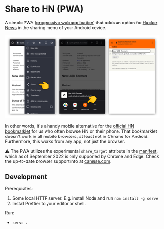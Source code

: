 # Share to HN (PWA)

A simple PWA ([progressive web application](https://developer.mozilla.org/en-US/docs/Web/Progressive_web_apps)) that adds an option for [Hacker News](https://news.ycombinator.com/) in the sharing menu of your Android device.

![Demonstration of how the sharing UX looks like on Chrome for Android](img/intro.png)

In other words, it's a handy mobile alternative for the [official HN bookmarklet](https://news.ycombinator.com/bookmarklet.html) for us who often browse HN on their phone. That bookmarklet doesn't work in all mobile browsers, at least not in Chrome for Android. Furthermore, this works from any app, not just the browser.

⚠️ The PWA utilizes the experimental `share_target` attribute in the [manifest](https://developer.mozilla.org/en-US/docs/Web/Manifest), which as of September 2022 is only supported by Chrome and Edge. Check the up-to-date browser support info at [caniuse.com](https://caniuse.com/mdn-html_manifest_share_target).

## Development

Prerequisites:

1. Some local HTTP server. E.g. install Node and run `npm install -g serve`
2. Install Prettier to your editor or shell.

Run:
- `serve .`
